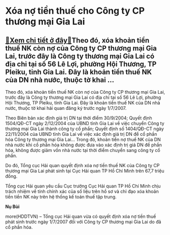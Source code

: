 Xóa nợ tiền thuế cho Công ty CP thương mại Gia Lai
==================================================

[:gift:Xem chi tiết ở đây:gift:](https://hddtvn.com/xoa-no-tien-thue-cho-cong-ty-cp-thuong-mai-gia-lai/)Theo đó, xóa khoản tiền thuế NK còn nợ của Công ty CP thương mại Gia Lai, trước đây là Công ty thương mại Gia Lai có địa chỉ tại số 56 Lê Lợi, phường Hội Thương, TP Pleiku, tỉnh Gia Lai. Đây là khoản tiền thuế NK của DN nhà nước, thuộc tờ khai …
-----------------------------------------------------------------------------------------------------------------------------------------------------------------------------------------------------------------------------------------------------


Theo đó, xóa khoản tiền thuế NK còn nợ của Công ty CP thương mại Gia Lai, trước đây là Công ty thương mại Gia Lai có địa chỉ tại số 56 Lê Lợi, phường Hội Thương, TP Pleiku, tỉnh Gia Lai. Đây là khoản tiền thuế NK của DN nhà nước, thuộc tờ khai hải quan đăng ký trước ngày 1/7/2007.


Theo Biên bản xác định giá trị DN tại thời điểm 30/9/2004; Quyết định 1504/QĐ-CT ngày 2/12/2004 của UBND tỉnh Gia Lai về việc chuyển Công ty thương mại Gia Lai thành công ty cổ phần; Quyết định số 1404/QĐ-CT ngày 22/11/2004 của UBND tỉnh Gia Lai về việc xác định giá trị DN để cổ phần hóa Công ty thương mại Gia Lai… Trong đó, khoản tiền nợ thuế NK của DN nhà nước khi cổ phần hóa không được đưa vào xác định trị giá DN để phần hóa, không được giảm vốn nhà nước tại thời điểm chuyển sang công ty cổ phần.


Do đó, Tổng cục Hải quan quyết định xóa nợ tiền thuế NK của Công ty CP thương mại Gia Lai phát sinh tại Cục Hải quan TP Hồ Chí Minh trên 67,7 triệu đồng.


Tổng cục Hải quan yêu cầu Cục trưởng Cục Hải quan TP Hồ Chí Minh chịu trách nhiệm về tính chính xác của số liệu trên hồ sơ và chỉ đạo xóa khoản tiền tiền NK này trên hệ thống kế toán thuế tập trung.




**Nụ Bùi**



more(HDDTVN) – Tổng cục Hải quan vừa có quyết định xóa nợ tiền thuế phát sinh trước ngày 1/7/2007 đối với Công ty CP thương mại Gia Lai do đã cổ phần hóa.

